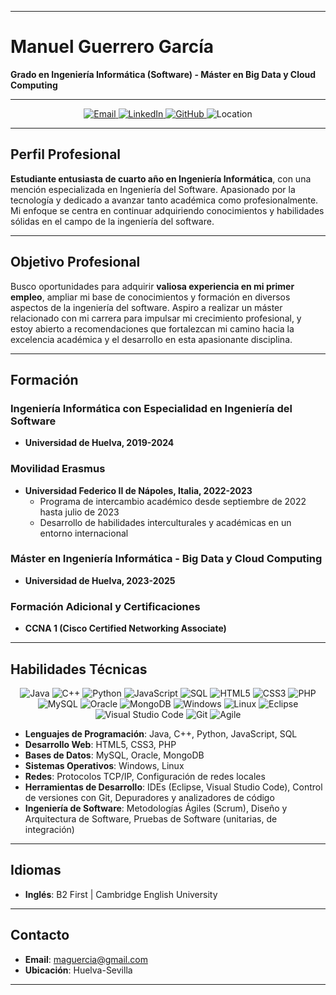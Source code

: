 
---

# Manuel Guerrero García
**Grado en Ingeniería Informática (Software) - Máster en Big Data y Cloud Computing**

---

<p align="center">
  <a href="mailto:maguercia@gmail.com">
    <img src="https://img.shields.io/badge/email-D14836?style=for-the-badge&logo=gmail&logoColor=white" alt="Email">
  </a>
  <a href="https://www.linkedin.com/in/manuelguerrerogarcia">
    <img src="https://img.shields.io/badge/linkedin-0077B5?style=for-the-badge&logo=linkedin&logoColor=white" alt="LinkedIn">
  </a>
  <a href="https://github.com/manuelguerrero">
    <img src="https://img.shields.io/badge/github-181717?style=for-the-badge&logo=github&logoColor=white" alt="GitHub">
  </a>
  <span>
    <img src="https://img.shields.io/badge/location-Sevilla,%20España-FF5733?style=for-the-badge" alt="Location">
  </span>
</p>

---

## Perfil Profesional
**Estudiante entusiasta de cuarto año en Ingeniería Informática**, con una mención especializada en Ingeniería del Software. Apasionado por la tecnología y dedicado a avanzar tanto académica como profesionalmente. Mi enfoque se centra en continuar adquiriendo conocimientos y habilidades sólidas en el campo de la ingeniería del software.

---

## Objetivo Profesional
Busco oportunidades para adquirir **valiosa experiencia en mi primer empleo**, ampliar mi base de conocimientos y formación en diversos aspectos de la ingeniería del software. Aspiro a realizar un máster relacionado con mi carrera para impulsar mi crecimiento profesional, y estoy abierto a recomendaciones que fortalezcan mi camino hacia la excelencia académica y el desarrollo en esta apasionante disciplina.

---

## Formación

### Ingeniería Informática con Especialidad en Ingeniería del Software
- **Universidad de Huelva, 2019-2024**

### Movilidad Erasmus
- **Universidad Federico II de Nápoles, Italia, 2022-2023**
  - Programa de intercambio académico desde septiembre de 2022 hasta julio de 2023
  - Desarrollo de habilidades interculturales y académicas en un entorno internacional
 
### Máster en Ingeniería Informática - Big Data y Cloud Computing
- **Universidad de Huelva, 2023-2025**

### Formación Adicional y Certificaciones
- **CCNA 1 (Cisco Certified Networking Associate)**

---

## Habilidades Técnicas

<p align="center">
  <img src="https://img.shields.io/badge/java-007396?style=for-the-badge&logo=java&logoColor=white" alt="Java">
  <img src="https://img.shields.io/badge/c++-00599C?style=for-the-badge&logo=c%2B%2B&logoColor=white" alt="C++">
  <img src="https://img.shields.io/badge/python-3776AB?style=for-the-badge&logo=python&logoColor=white" alt="Python">
  <img src="https://img.shields.io/badge/javascript-F7DF1E?style=for-the-badge&logo=javascript&logoColor=black" alt="JavaScript">
  <img src="https://img.shields.io/badge/sql-4479A1?style=for-the-badge&logo=sql&logoColor=white" alt="SQL">
  <img src="https://img.shields.io/badge/html5-E34F26?style=for-the-badge&logo=html5&logoColor=white" alt="HTML5">
  <img src="https://img.shields.io/badge/css3-1572B6?style=for-the-badge&logo=css3&logoColor=white" alt="CSS3">
  <img src="https://img.shields.io/badge/php-777BB4?style=for-the-badge&logo=php&logoColor=white" alt="PHP">
  <img src="https://img.shields.io/badge/mysql-4479A1?style=for-the-badge&logo=mysql&logoColor=white" alt="MySQL">
  <img src="https://img.shields.io/badge/oracle-F80000?style=for-the-badge&logo=oracle&logoColor=white" alt="Oracle">
  <img src="https://img.shields.io/badge/mongodb-47A248?style=for-the-badge&logo=mongodb&logoColor=white" alt="MongoDB">
  <img src="https://img.shields.io/badge/windows-0078D6?style=for-the-badge&logo=windows&logoColor=white" alt="Windows">
  <img src="https://img.shields.io/badge/linux-FCC624?style=for-the-badge&logo=linux&logoColor=black" alt="Linux">
  <img src="https://img.shields.io/badge/eclipse-2C2255?style=for-the-badge&logo=eclipse&logoColor=white" alt="Eclipse">
  <img src="https://img.shields.io/badge/visual%20studio%20code-007ACC?style=for-the-badge&logo=visual%20studio%20code&logoColor=white" alt="Visual Studio Code">
  <img src="https://img.shields.io/badge/git-F05032?style=for-the-badge&logo=git&logoColor=white" alt="Git">
  <img src="https://img.shields.io/badge/agile-SCRUM?style=for-the-badge&logo=scrum&logoColor=white" alt="Agile">
</p>

- **Lenguajes de Programación**: Java, C++, Python, JavaScript, SQL
- **Desarrollo Web**: HTML5, CSS3, PHP
- **Bases de Datos**: MySQL, Oracle, MongoDB
- **Sistemas Operativos**: Windows, Linux
- **Redes**: Protocolos TCP/IP, Configuración de redes locales
- **Herramientas de Desarrollo**: IDEs (Eclipse, Visual Studio Code), Control de versiones con Git, Depuradores y analizadores de código
- **Ingeniería de Software**: Metodologías Ágiles (Scrum), Diseño y Arquitectura de Software, Pruebas de Software (unitarias, de integración)

---

## Idiomas

- **Inglés**: B2 First | Cambridge English University

---

## Contacto

- **Email**: maguercia@gmail.com
- **Ubicación**: Huelva-Sevilla

---
